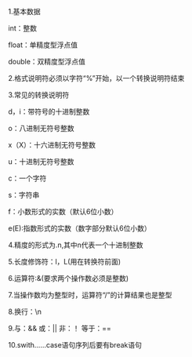 1.基本数据

int：整数

float：单精度型浮点值

double：双精度型浮点值

2.格式说明符必须以字符“%”开始，以一个转换说明符结束

3.常见的转换说明符

d，i：带符号的十进制整数

o：八进制无符号整数

x（X）：十六进制无符号整数

u：十进制无符号整数

c：一个字符

s：字符串

f：小数形式的实数（默认6位小数）

e(E):指数形式的实数（数字部分默认6位小数）

4.精度的形式为.n,其中n代表一个十进制整数

5.长度修饰符：l，L(用在转换符前面)

6.运算符:&(要求两个操作数必须是整数)

7.当操作数均为整型时，运算符“/”的计算结果也是整型

8.换行：\n

9.与：&&      或：||       非：！          等于：==

10.swith......case语句序列后要有break语句

